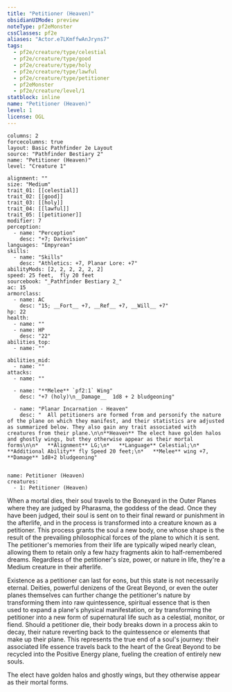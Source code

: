 ```yaml
---
title: "Petitioner (Heaven)"
obsidianUIMode: preview
noteType: pf2eMonster
cssClasses: pf2e
aliases: "Actor.e7LKmffwAnJryns7" 
tags:
  - pf2e/creature/type/celestial
  - pf2e/creature/type/good
  - pf2e/creature/type/holy
  - pf2e/creature/type/lawful
  - pf2e/creature/type/petitioner
  - pf2eMonster
  - pf2e/creature/level/1
statblock: inline
name: "Petitioner (Heaven)"
level: 1
license: OGL
---
```


```statblock
columns: 2
forcecolumns: true
layout: Basic Pathfinder 2e Layout
source: "Pathfinder Bestiary 2"
name: "Petitioner (Heaven)"
level: "Creature 1"

alignment: ""
size: "Medium"
trait_01: [[celestial]]
trait_02: [[good]]
trait_03: [[holy]]
trait_04: [[lawful]]
trait_05: [[petitioner]]
modifier: 7
perception:
  - name: "Perception"
    desc: "+7; Darkvision"
languages: "Empyrean"
skills:
  - name: "Skills"
    desc: "Athletics: +7, Planar Lore: +7"
abilityMods: [2, 2, 2, 2, 2, 2]
speed: 25 feet,  fly 20 feet
sourcebook: "_Pathfinder Bestiary 2_"
ac: 15
armorclass:
  - name: AC
    desc: "15; __Fort__ +7, __Ref__ +7, __Will__ +7"
hp: 22
health:
  - name: ""
  - name: HP
    desc: "22"
abilities_top:
  - name: ""

abilities_mid:
  - name: ""
attacks:
  - name: ""

  - name: "**Melee** `pf2:1` Wing"
    desc: "+7 (holy)\n__Damage__  1d8 + 2 bludgeoning"

  - name: "Planar Incarnation - Heaven"
    desc: "  All petitioners are formed from and personify the nature of the plane on which they manifest, and their statistics are adjusted as summarized below. They also gain any trait associated with creatures from their plane.\n\n**Heaven** The elect have golden halos and ghostly wings, but they otherwise appear as their mortal forms\n\n*   **Alignment** LG;\n*   **Language** Celestial;\n*   **Additional Ability** fly Speed 20 feet;\n*   **Melee** wing +7, **Damage** 1d8+2 bludgeoning"
 
```

```encounter-table
name: Petitioner (Heaven)
creatures:
  - 1: Petitioner (Heaven)
```



When a mortal dies, their soul travels to the Boneyard in the Outer Planes where they are judged by Pharasma, the goddess of the dead. Once they have been judged, their soul is sent on to their final reward or punishment in the afterlife, and in the process is transformed into a creature known as a petitioner. This process grants the soul a new body, one whose shape is the result of the prevailing philosophical forces of the plane to which it is sent. The petitioner's memories from their life are typically wiped nearly clean, allowing them to retain only a few hazy fragments akin to half-remembered dreams. Regardless of the petitioner's size, power, or nature in life, they're a Medium creature in their afterlife.

Existence as a petitioner can last for eons, but this state is not necessarily eternal. Deities, powerful denizens of the Great Beyond, or even the outer planes themselves can further change the petitioner's nature by transforming them into raw quintessence, spiritual essence that is then used to expand a plane's physical manifestation, or by transforming the petitioner into a new form of supernatural life such as a celestial, monitor, or fiend. Should a petitioner die, their body breaks down in a process akin to decay, their nature reverting back to the quintessence or elements that make up their plane. This represents the true end of a soul's journey: their associated life essence travels back to the heart of the Great Beyond to be recycled into the Positive Energy plane, fueling the creation of entirely new souls.

The elect have golden halos and ghostly wings, but they otherwise appear as their mortal forms.
